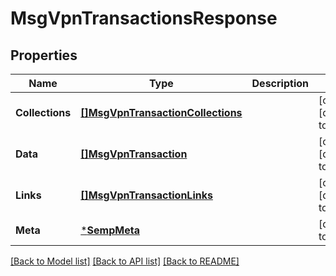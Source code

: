 # MsgVpnTransactionsResponse

## Properties
Name | Type | Description | Notes
------------ | ------------- | ------------- | -------------
**Collections** | [**[]MsgVpnTransactionCollections**](MsgVpnTransactionCollections.md) |  | [optional] [default to null]
**Data** | [**[]MsgVpnTransaction**](MsgVpnTransaction.md) |  | [optional] [default to null]
**Links** | [**[]MsgVpnTransactionLinks**](MsgVpnTransactionLinks.md) |  | [optional] [default to null]
**Meta** | [***SempMeta**](SempMeta.md) |  | [default to null]

[[Back to Model list]](../README.md#documentation-for-models) [[Back to API list]](../README.md#documentation-for-api-endpoints) [[Back to README]](../README.md)

